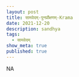 ```yaml
---
layout: post
title: सामवेदम्-पुनर्प्रोक्षणम्-Krama
date: 2021-12-20
description: sandhya
tags:
  - सामवेदम्
show_meta: true
published: true
---
```



NA
